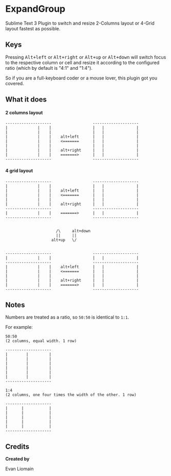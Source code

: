 ExpandGroup
===================

Sublime Text 3 Plugin to switch and resize 2-Columns layout or 4-Grid layout fastest as possible.

Keys
----

Pressing <kbd>Alt+left</kbd> or <kbd>Alt+right</kbd> or <kbd>Alt+up</kbd> or <kbd>Alt+down</kbd> will switch focus to the respective column or cell and resize it according to the configured ratio (which by default is "4:1" and "1:4"). 

So if you are a full-keyboard coder or a mouse lover, this plugin got you covered.


What it does
-----

#### 2 columns layout

    
    --------------------                  -------------------- 
    |             |    |                  |   |              | 
    |             |    |                  |   |              | 
    |             |    |    alt+left      |   |              | 
    |             |    |    <=======      |   |              | 
    |             |    |                  |   |              | 
    |             |    |    alt+right     |   |              | 
    |             |    |    =======>      |   |              | 
    --------------------                  -------------------- 

#### 4 grid layout
    
    --------------------                  -------------------- 
    |             |    |                  |   |              | 
    |             |    |    alt+left      |   |              | 
    |             |    |    <=======      |   |              | 
    |             |    |                  |   |              | 
    |             |    |    alt+right     |   |              | 
    --------------------                  -------------------- 
    |             |    |    =======>      |   |              | 
    --------------------                  -------------------- 


                          /\     alt+down
                          ||     ||
                        alt+up   \/


    --------------------                  -------------------- 
    |             |    |                  |   |              | 
    --------------------                  -------------------- 
    |             |    |    alt+left      |   |              | 
    |             |    |    <=======      |   |              | 
    |             |    |                  |   |              | 
    |             |    |    alt+right     |   |              | 
    |             |    |    =======>      |   |              | 
    --------------------                  -------------------- 


    



Notes
-----

Numbers are treated as a ratio, so `50:50` is identical to `1:1`.

For example:

    50:50
    (2 columns, equal width. 1 row)

    --------------------
    |        |         |
    |        |         |
    |        |         |
    |        |         |
    |        |         |
    |        |         |
    --------------------

    1:4
    (2 columns, one four times the width of the other. 1 row)

    --------------------
    |      |           |
    |      |           |
    |      |           |
    |      |           |
    |      |           |
    --------------------
    

    

Credits
-------

**Created by**

Evan Liomain
